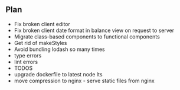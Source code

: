 ## Plan

- Fix broken client editor
- Fix broken client date format in balance view on request to server
- Migrate class-based components to functional components
- Get rid of makeStyles
- Avoid bundling lodash so many times
- type errors
- lint errors
- TODOS
- upgrade dockerfile to latest node lts
- move compression to nginx - serve static files from nginx
